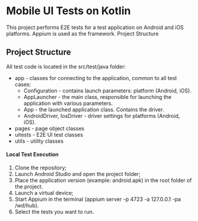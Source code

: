 # Mobile UI Tests on Kotlin

This project performs E2E tests for a test application on Android and iOS platforms. Appium is used as the framework.
Project Structure

## Project Structure

All test code is located in the src/test/java folder:

* app - classes for connecting to the application, common to all test cases:
    * Configuration - contains launch parameters: platform (Android, iOS).
    * AppLauncher - the main class, responsible for launching the application with various parameters.
    * App - the launched application class. Contains the driver.
    * AndroidDriver, IosDriver - driver settings for platforms (Android, iOS).
* pages - page object classes
* uitests - E2E UI test classes
* utils - utility classes

#### Local Test Execution

1. Clone the repository;
2. Launch Android Studio and open the project folder;
3. Place the application version (example: android.apk) in the root folder of the project.
4. Launch a virtual device;
5. Start Appium in the terminal (appium server -p 4723 -a 127.0.0.1 -pa /wd/hub).
6. Select the tests you want to run.